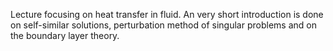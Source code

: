 Lecture focusing on heat transfer in fluid. An very short introduction is done on self-similar solutions, perturbation method of singular problems and on the boundary layer theory.
